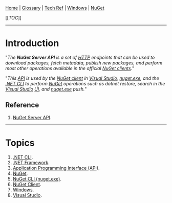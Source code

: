 [Home](/Slalom-LLC/Slalom-Consulting) | [Glossary](/Glossary) | [Tech Ref](/Tech-Ref) | [Windows](/Tech-Ref/Microsoft/Microsoft-Windows) | [NuGet](/Tech-Ref/Microsoft/Microsoft-Windows/NuGet)

[[_TOC_]]

---
# Introduction
"_The ***NuGet Server API*** is a set of [HTTP](/Tech-Ref/WWW-\(World-Wide-Web\)/HTTP-\(Hypertext-Transfer-Protocol\)) endpoints that can be used to download packages, fetch metadata, publish new packages, and perform most other operations available in the official [NuGet clients](/Tech-Ref/Microsoft/Microsoft-Windows/NuGet/NuGet-Client)._"

"_This [API](/Tech-Ref/Software-Development/API-\(Application-Programming-Interface\)) is used by the [NuGet client](/Tech-Ref/Microsoft/Microsoft-Windows/NuGet/NuGet-Client) in [Visual Studio](/Tech-Ref/Microsoft/Visual-Studio), [nuget.exe](/Tech-Ref/Microsoft/Microsoft-Windows/NuGet/NuGet-CLI), and the [.NET CLI](/Tech-Ref/Software-Development/NET-Framework/NET-CLI) to perform [NuGet](/Tech-Ref/Microsoft/Microsoft-Windows/NuGet) operations such as dotnet restore, search in the [Visual Studio](/Tech-Ref/Microsoft/Visual-Studio) [UI](/Tech-Ref/Software-Development/UX-\(User-Experience\)/GUI-\(Graphical-User-Interface\)), and [nuget.exe](/Tech-Ref/Microsoft/Microsoft-Windows/NuGet/NuGet-CLI) push._"

## Reference
1. [NuGet Server API](https://docs.microsoft.com/en-us/nuget/api/overview).

---
# Topics
1. [.NET CLI](/Tech-Ref/Software-Development/NET-Framework/NET-CLI).
1. [.NET Framework](/Tech-Ref/Software-Development/NET-Framework).
1. [Application Programming Interface (API)](/Tech-Ref/Software-Development/API-\(Application-Programming-Interface\)).
1. [NuGet](/Tech-Ref/Microsoft/Microsoft-Windows/NuGet).
1. [NuGet CLI (nuget.exe)](/Tech-Ref/Microsoft/Microsoft-Windows/NuGet/NuGet-CLI). 
1. [NuGet Client](/Tech-Ref/Microsoft/Microsoft-Windows/NuGet/NuGet-Client).
1. [Windows](/Tech-Ref/Microsoft/Microsoft-Windows).
1. [Visual Studio](/Tech-Ref/Microsoft/Visual-Studio).
